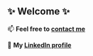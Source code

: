 ## ✨ **Welcome** ✨

📫  **Feel free to [contact me](mailto:dennischronop@outlook.com)**

🔗 **My [LinkedIn profile](https://www.linkedin.com/in/dennis-chronop/)**
